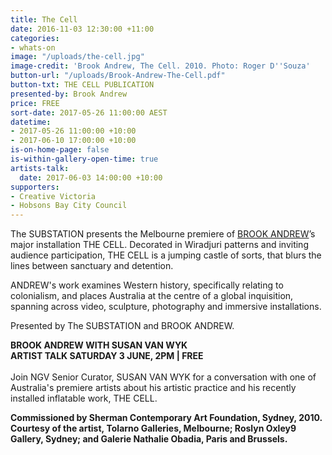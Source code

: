 ```yaml
---
title: The Cell
date: 2016-11-03 12:30:00 +11:00
categories:
- whats-on
image: "/uploads/the-cell.jpg"
image-credit: 'Brook Andrew, The Cell. 2010. Photo: Roger D''Souza'
button-url: "/uploads/Brook-Andrew-The-Cell.pdf"
button-txt: THE CELL PUBLICATION
presented-by: Brook Andrew
price: FREE
sort-date: 2017-05-26 11:00:00 AEST
datetime:
- 2017-05-26 11:00:00 +10:00
- 2017-06-10 17:00:00 +10:00
is-on-home-page: false
is-within-gallery-open-time: true
artists-talk:
  date: 2017-06-03 14:00:00 +10:00
supporters:
- Creative Victoria
- Hobsons Bay City Council
---
```


The SUBSTATION presents the Melbourne premiere of [BROOK ANDREW](http://www.brookandrew.com)’s major installation THE CELL. Decorated in Wiradjuri patterns and inviting audience participation, THE CELL is a jumping castle of sorts, that blurs the lines between sanctuary and detention. 

ANDREW's work examines Western history, specifically relating to colonialism, and places Australia at the centre of a global inquisition, spanning across video, sculpture, photography and immersive installations.

Presented by The SUBSTATION and BROOK ANDREW.

**BROOK ANDREW WITH SUSAN VAN WYK** <BR>
**ARTIST TALK SATURDAY 3 JUNE, 2PM | FREE** <BR>
<BR>
Join NGV Senior Curator, SUSAN VAN WYK for a conversation with one of Australia's premiere artists about his artistic practice and his recently installed inflatable work, THE CELL. 

**Commissioned by Sherman Contemporary Art Foundation, Sydney, 2010.**<br>
**Courtesy of the artist, Tolarno Galleries, Melbourne; Roslyn Oxley9 Gallery, Sydney; and Galerie Nathalie Obadia, Paris and Brussels.**
